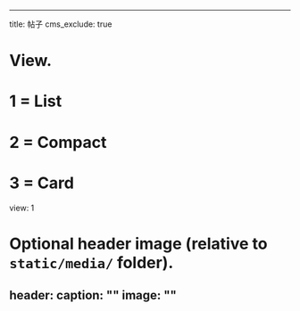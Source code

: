 <!--
 * @Description: 
 * @version: 
 * @Author: Xuan Zhou
 * @Mail: zhoux@buaa.edu.cn
 * @Date: 2023-10-11 10:15:23
 * @LastEditors: Xuan Zhou
 * @LastEditTime: 2025-06-20 23:57:40
 * @history versions: 
-->
---
title: 帖子
cms_exclude: true

# View.
#   1 = List
#   2 = Compact
#   3 = Card
view: 1

# Optional header image (relative to `static/media/` folder).
header:
  caption: ""
  image: ""
---
